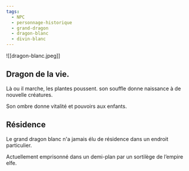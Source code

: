 ```yaml
---
tags:
  - NPC
  - personnage-historique
  - grand-dragon
  - dragon-blanc
  - divin-blanc
---
```

![[dragon-blanc.jpeg]]


## Dragon de la vie.

Là ou il marche, les plantes poussent. son souffle donne naissance à de nouvelle créatures.

Son ombre donne vitalité et pouvoirs aux enfants.

## Résidence

Le grand dragon blanc n'a jamais élu de résidence dans un endroit particulier.

Actuellement emprisonné dans un demi-plan par un sortilège de l’empire elfe.